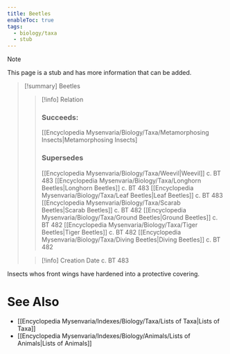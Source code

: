 ```yaml
---
title: Beetles
enableToc: true
tags:
  - biology/taxa
  - stub
---
```


> [!note]
> This page is a stub and has more information that can be added.

> [!summary] Beetles
> > [!info] Relation
> > ### Succeeds:
> > [[Encyclopedia Mysenvaria/Biology/Taxa/Metamorphosing Insects|Metamorphosing Insects]
> > ### Supersedes 
> > [[Encyclopedia Mysenvaria/Biology/Taxa/Weevil|Weevil]] c. BT 483
> > [[Encyclopedia Mysenvaria/Biology/Taxa/Longhorn Beetles|Longhorn Beetles]] c. BT 483
> > [[Encyclopedia Mysenvaria/Biology/Taxa/Leaf Beetles|Leaf Beetles]] c. BT 483
> > [[Encyclopedia Mysenvaria/Biology/Taxa/Scarab Beetles|Scarab Beetles]] c. BT 482
> > [[Encyclopedia Mysenvaria/Biology/Taxa/Ground Beetles|Ground Beetles]] c. BT 482
> > [[Encyclopedia Mysenvaria/Biology/Taxa/Tiger Beetles|Tiger Beetles]] c. BT 482
> > [[Encyclopedia Mysenvaria/Biology/Taxa/Diving Beetles|Diving Beetles]] c. BT 482
>
> > [!info] Creation Date
> > c. BT 483

Insects whos front wings have hardened into a protective covering.

# See Also
- [[Encyclopedia Mysenvaria/Indexes/Biology/Taxa/Lists of Taxa|Lists of Taxa]]
- [[Encyclopedia Mysenvaria/Indexes/Biology/Animals/Lists of Animals|Lists of Animals]]
